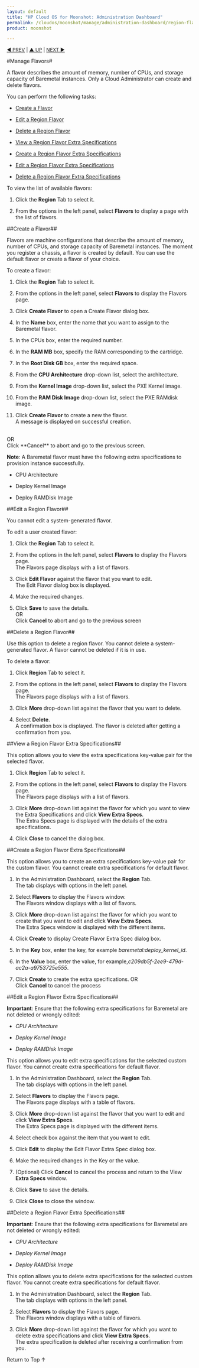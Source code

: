 ```yaml
---
layout: default
title: "HP Cloud OS for Moonshot: Administration Dashboard"
permalink: /cloudos/moonshot/manage/administration-dashboard/region-flavors/
product: moonshot

---
```


<script>

function PageRefresh {
onLoad="window.refresh"
}

PageRefresh();

</script>

<p style="font-size: small;"> <a href="/cloudos/moonshot/manage/administration-dashboard/region-networks/">&#9664; PREV</a> | <a href="/cloudos/moonshot/manage/administration-dashboard/working-with-region-tab/">&#9650; UP</a> | <a href= "/cloudos/moonshot/manage/administration-dashboard/before-you-begin/"> NEXT &#9654; </p></a>



#Manage Flavors#
 
A flavor describes the amount of memory, number of CPUs, and storage capacity of Baremetal instances. Only a Cloud Administrator can create and delete flavors.

You can perform the following tasks:

* <a href="#Create a Flavor">Create a Flavor</a>

* <a href="#Edit a Region Flavor">Edit a Region Flavor</a>

* <a href="#Delete a Region Flavor">Delete a Region Flavor</a>

* <a href="#View a Region Flavor Extra Specifications">View a Region Flavor Extra Specifications</a>

* <a href= "#Create a Region Flavor Extra Specifications">Create a Region Flavor Extra Specifications</a>

* <a href= "#Edit a Region Flavor Extra Specifications">Edit a Region Flavor Extra Specifications</a>

* <a href= "#Delete a Region Flavor Extra Specifications">Delete a Region Flavor Extra Specifications</a>


To view the list of available flavors:

1.	Click the **Region** Tab to select it.

2.	From the options in the left panel, select **Flavors** to display a page with the list of flavors.

##Create a Flavor##<a name= "Create a Flavor"></a>

Flavors are machine configurations that describe the amount of memory, number of CPUs, and storage capacity of Baremetal instances. The moment you register a chassis, a flavor is created by default. You can use the default flavor or create a flavor of your choice.

To create a flavor:

1.	Click the **Region** Tab to select it.

2.	From the options in the left panel, select **Flavors** to display the Flavors page.

3.	Click **Create Flavor** to open a Create Flavor dialog box.

4.	In the **Name** box, enter the name that you want to assign to the Baremetal flavor.

5.	In the CPUs box, enter the required number.

6.	In the **RAM MB** box, specify the RAM corresponding to the cartridge.

7.	In the **Root Disk GB** box, enter the required space.

8.	From the **CPU Architecture** drop-down list, select the architecture.

9.	From the **Kernel Image** drop-down list, select the PXE Kernel image.

10.	From the **RAM Disk Image** drop-down list, select the PXE RAMdisk image.

11.	Click **Create Flavor** to create a new the flavor.<br>
A message is displayed on successful creation.
<br>
OR<br>
Click **Cancel** to abort and go to the previous screen.
 
**Note**: A Baremetal flavor must have the following extra specifications to provision instance successfully.

 - CPU Architecture
 
 - Deploy Kernel Image

 - Deploy RAMDisk Image 

##Edit a Region Flavor##<a name= "Edit a Region Flavor"></a>

You cannot edit a system-generated flavor. 

To edit a user created flavor:

1.	Click the **Region** Tab to select it.

2.	From the options in the left panel, select **Flavors** to display the Flavors page.<br>
The Flavors page displays with a list of flavors.

3.	Click **Edit Flavor** against the flavor that you want to edit.<br>
The Edit Flavor dialog box is displayed.

4.	Make the required changes.

5.	Click **Save** to save the details.<br>
OR<br>
Click **Cancel** to abort and go to the previous screen


##Delete a Region Flavor##<a name= "Delete a Region Flavor"></a>

Use this option to delete a region flavor. You cannot delete a system-generated flavor. A flavor cannot be deleted if it is in use.

To delete a flavor:

1.	Click **Region** Tab to select it.

2.	From the options in the left panel, select **Flavors** to display the Flavors page.<br>
The Flavors page displays with a list of flavors.

3.	Click **More** drop-down list against the flavor that you want to delete.

4.	Select **Delete**.<br>
A confirmation box is displayed. The flavor is deleted after getting a confirmation from you.


##View a Region Flavor Extra Specifications##<a name= "View a Region Flavor Extra Specification"></a>

This option allows you to view the extra specifications key-value pair for the selected flavor.

1.	Click **Region** Tab to select it.

2.	From the options in the left panel, select **Flavors** to display the Flavors page.<br>
The Flavors page displays with a list of flavors.

3.	Click **More** drop-down list against the flavor for which you want to view the Extra Specifications and click **View Extra Specs**.<br>
The Extra Specs page is displayed with the details of the extra specifications.

4.	Click **Close** to cancel the dialog box.


##Create a Region Flavor Extra Specifications##<a name= "Create a Region Flavor Extra Specifications"></a>

This option allows you to create an extra specifications key-value pair for the custom flavor. You cannot create extra specifications for default flavor.

1.	In the Administration Dashboard, select the **Region** Tab.<br>
The tab displays with options in the left panel.

2.	Select **Flavors** to display the Flavors window.<br>
The Flavors window displays with a list of flavors.

3.	Click **More** drop-down list against the flavor for which you want to create that you want to edit and click **View Extra Specs**.<br>
The Extra Specs window is displayed with the different items.

4.	Click **Create** to display Create Flavor Extra Spec dialog box.

5.	In the **Key** box, enter the key, for example *baremetal:deploy_kernel_id*.

6.	In the **Value** box, enter the value, for example,*c209db5f-2ee9-479d-ac2a-a9753725e555*.<br>

7.	Click **Create** to create the extra specifications.
OR<br>
Click **Cancel** to cancel the process


##Edit a Region Flavor Extra Specifications##<a name= "Edit a Region Flavor Extra Specifications"></a>

**Important**: Ensure that the following extra specifications for Baremetal are not deleted or wrongly edited:

* *CPU Architecture*

* *Deploy Kernel Image*

* *Deploy RAMDisk Image*


This option allows you to edit extra specifications for the selected custom flavor. You cannot create extra specifications for default flavor.

1.	In the Administration Dashboard, select the **Region** Tab.<br>
The tab displays with options in the left panel.

2.	Select **Flavors** to display the Flavors page.<br>
The Flavors page displays with a table of flavors.

3.	Click **More** drop-down list against the flavor that you want to edit and click **View Extra Specs**.<br>
The Extra Specs page is displayed with the different items.

4.	Select check box  against the item that you want to edit.

5.	Click **Edit** to display the Edit Flavor Extra Spec dialog box.

6.	Make the required changes in the Key or the value.

7.	(Optional) Click **Cancel** to cancel the process and return to the View **Extra Specs** window.

8.	Click **Save** to save the details.

9.	Click **Close** to close the window.

##Delete a Region Flavor Extra Specifications##<a name= "Delete a Region Flavor Extra Specifications"></a>

**Important**: Ensure that the following extra specifications for Baremetal are not deleted or wrongly edited:

* *CPU Architecture*

* *Deploy Kernel Image*

* *Deploy RAMDisk Image*

This option allows you to delete extra specifications for the selected custom flavor. You cannot create extra specifications for default flavor.

1.	In the Administration Dashboard, select the **Region** Tab.<br>
The tab displays with options in the left panel.

2.	Select **Flavors** to display the Flavors page.<br>
The Flavors window displays with a table of flavors.

3.	Click **More** drop-down list against the flavor for which you want to delete extra specifications and click **View Extra Specs**.<br>
The extra specification is deleted after receiving a confirmation from you.

<a href="#top" style="padding:14px 0px 14px 0px; text-decoration: none;"> Return to Top &#8593; </a>
